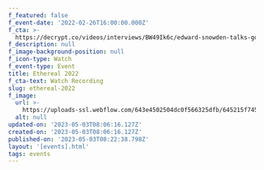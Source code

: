 ```yaml
---
f_featured: false
f_event-date: '2022-02-26T16:00:00.000Z'
f_cta: >-
  https://decrypt.co/videos/interviews/BW49Ik6c/edward-snowden-talks-governments-and-crypto-cbdcs-and-ethereum-vs-bitcoin-at-camp-ethereal
f_description: null
f_image-background-position: null
f_icon-type: Watch
f_event-type: Event
title: Ethereal 2022
f_cta-text: Watch Recording
slug: ethereal-2022
f_image:
  url: >-
    https://uploads-ssl.webflow.com/643e4502504dc0f566325dfb/645215f7455b5b63d0f5b5e8_marta-snowden.png
  alt: null
updated-on: '2023-05-03T08:06:16.127Z'
created-on: '2023-05-03T08:06:16.127Z'
published-on: '2023-05-03T08:22:38.798Z'
layout: '[events].html'
tags: events
---
```



